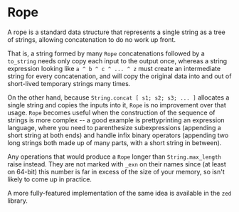 # Rope

A rope is a standard data structure that represents a single string as
a tree of strings, allowing concatenation to do no work up front.

That is, a string formed by many `Rope` concatenations followed by a `to_string` needs
only copy each input to the output once, whereas a string expression looking like
`a ^ b ^ c ^ ... ^ z` must create an intermediate string for every
concatenation, and will copy the original data into and out of short-lived
temporary strings many times.

On the other hand, because `String.concat [ s1; s2; s3; ... ]` allocates a single
string and copies the inputs into it, `Rope` is no improvement over that usage.
`Rope` becomes useful when the construction of the sequence of strings is more
complex -- a good example is prettyprinting an expression language, where you need to
parenthesize subexpressions (appending a short string at both ends) and handle infix
binary operators (appending two long strings both made up of many parts, with a short
string in between).

Any operations that would produce a `Rope` longer than `String.max_length` raise
instead. They are not marked with `_exn` on their names since (at least on 64-bit)
this number is far in excess of the size of your memory, so isn't likely to come up in
practice.

A more fully-featured implementation of the same idea is available in the `zed`
library.
